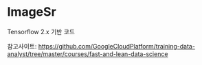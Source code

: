 # ImageSr

Tensorflow 2.x 기반 코드

참고사이트: https://github.com/GoogleCloudPlatform/training-data-analyst/tree/master/courses/fast-and-lean-data-science
